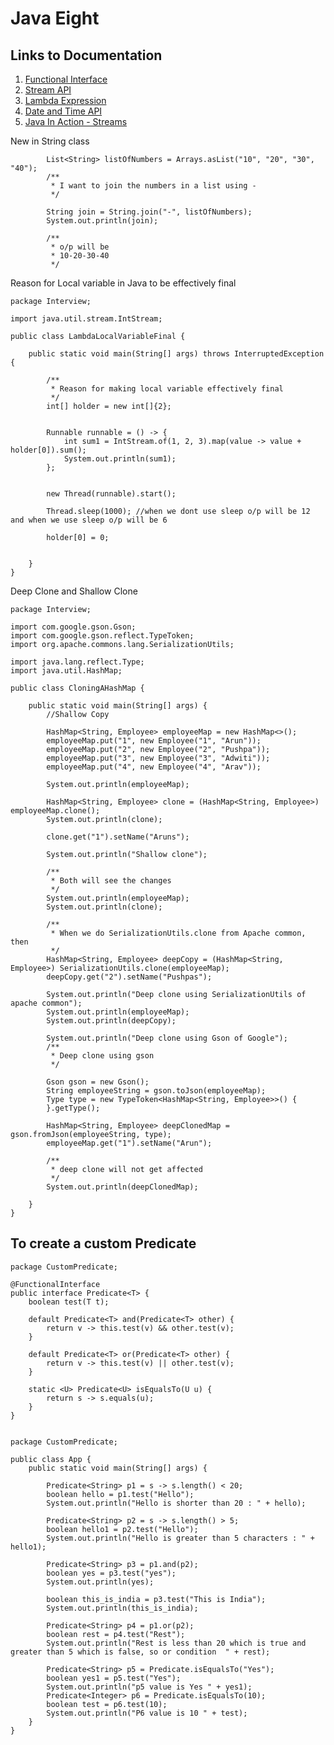 # Java Eight

## Links to Documentation

1. [Functional Interface](https://github.com/arun786/JavaEight/tree/master/FunctionalInterfaceDocumentation) 
2. [Stream API](https://github.com/arun786/JavaEight/tree/master/StreamsDocumentation)
3. [Lambda Expression](https://github.com/arun786/JavaEight/tree/master/LambdaDocumentation)
4. [Date and Time API](https://github.com/arun786/JavaEight/tree/master/DateAndTimeAPIDocumentation)
5. [Java In Action - Streams](https://github.com/arun786/JavaEight/tree/master/JavaInAction/Streams)



New in String class

            List<String> listOfNumbers = Arrays.asList("10", "20", "30", "40");
            /**
             * I want to join the numbers in a list using -
             */
            
            String join = String.join("-", listOfNumbers);
            System.out.println(join);
            
            /**
             * o/p will be
             * 10-20-30-40
             */
             

Reason for Local variable in Java to be effectively final

    package Interview;
    
    import java.util.stream.IntStream;
    
    public class LambdaLocalVariableFinal {
    
        public static void main(String[] args) throws InterruptedException {
    
            /**
             * Reason for making local variable effectively final
             */
            int[] holder = new int[]{2};
    
    
            Runnable runnable = () -> {
                int sum1 = IntStream.of(1, 2, 3).map(value -> value + holder[0]).sum();
                System.out.println(sum1);
            };
    
    
            new Thread(runnable).start();
    
            Thread.sleep(1000); //when we dont use sleep o/p will be 12 and when we use sleep o/p will be 6
    
            holder[0] = 0;
    
    
        }
    }


Deep Clone and Shallow Clone

    package Interview;
    
    import com.google.gson.Gson;
    import com.google.gson.reflect.TypeToken;
    import org.apache.commons.lang.SerializationUtils;
    
    import java.lang.reflect.Type;
    import java.util.HashMap;
    
    public class CloningAHashMap {
    
        public static void main(String[] args) {
            //Shallow Copy
    
            HashMap<String, Employee> employeeMap = new HashMap<>();
            employeeMap.put("1", new Employee("1", "Arun"));
            employeeMap.put("2", new Employee("2", "Pushpa"));
            employeeMap.put("3", new Employee("3", "Adwiti"));
            employeeMap.put("4", new Employee("4", "Arav"));
    
            System.out.println(employeeMap);
    
            HashMap<String, Employee> clone = (HashMap<String, Employee>) employeeMap.clone();
            System.out.println(clone);
    
            clone.get("1").setName("Aruns");
    
            System.out.println("Shallow clone");
    
            /**
             * Both will see the changes
             */
            System.out.println(employeeMap);
            System.out.println(clone);
    
            /**
             * When we do SerializationUtils.clone from Apache common, then
             */
            HashMap<String, Employee> deepCopy = (HashMap<String, Employee>) SerializationUtils.clone(employeeMap);
            deepCopy.get("2").setName("Pushpas");
    
            System.out.println("Deep clone using SerializationUtils of apache common");
            System.out.println(employeeMap);
            System.out.println(deepCopy);
    
            System.out.println("Deep clone using Gson of Google");
            /**
             * Deep clone using gson
             */
    
            Gson gson = new Gson();
            String employeeString = gson.toJson(employeeMap);
            Type type = new TypeToken<HashMap<String, Employee>>() {
            }.getType();
    
            HashMap<String, Employee> deepClonedMap = gson.fromJson(employeeString, type);
            employeeMap.get("1").setName("Arun");
    
            /**
             * deep clone will not get affected
             */
            System.out.println(deepClonedMap);
    
        }
    }


## To create a custom Predicate 

    package CustomPredicate;
    
    @FunctionalInterface
    public interface Predicate<T> {
        boolean test(T t);
    
        default Predicate<T> and(Predicate<T> other) {
            return v -> this.test(v) && other.test(v);
        }
    
        default Predicate<T> or(Predicate<T> other) {
            return v -> this.test(v) || other.test(v);
        }
    
        static <U> Predicate<U> isEqualsTo(U u) {
            return s -> s.equals(u);
        }
    }


    package CustomPredicate;
    
    public class App {
        public static void main(String[] args) {
    
            Predicate<String> p1 = s -> s.length() < 20;
            boolean hello = p1.test("Hello");
            System.out.println("Hello is shorter than 20 : " + hello);
    
            Predicate<String> p2 = s -> s.length() > 5;
            boolean hello1 = p2.test("Hello");
            System.out.println("Hello is greater than 5 characters : " + hello1);
    
            Predicate<String> p3 = p1.and(p2);
            boolean yes = p3.test("yes");
            System.out.println(yes);
    
            boolean this_is_india = p3.test("This is India");
            System.out.println(this_is_india);
    
            Predicate<String> p4 = p1.or(p2);
            boolean rest = p4.test("Rest");
            System.out.println("Rest is less than 20 which is true and greater than 5 which is false, so or condition  " + rest);
    
            Predicate<String> p5 = Predicate.isEqualsTo("Yes");
            boolean yes1 = p5.test("Yes");
            System.out.println("p5 value is Yes " + yes1);
            Predicate<Integer> p6 = Predicate.isEqualsTo(10);
            boolean test = p6.test(10);
            System.out.println("P6 value is 10 " + test);
        }
    }
